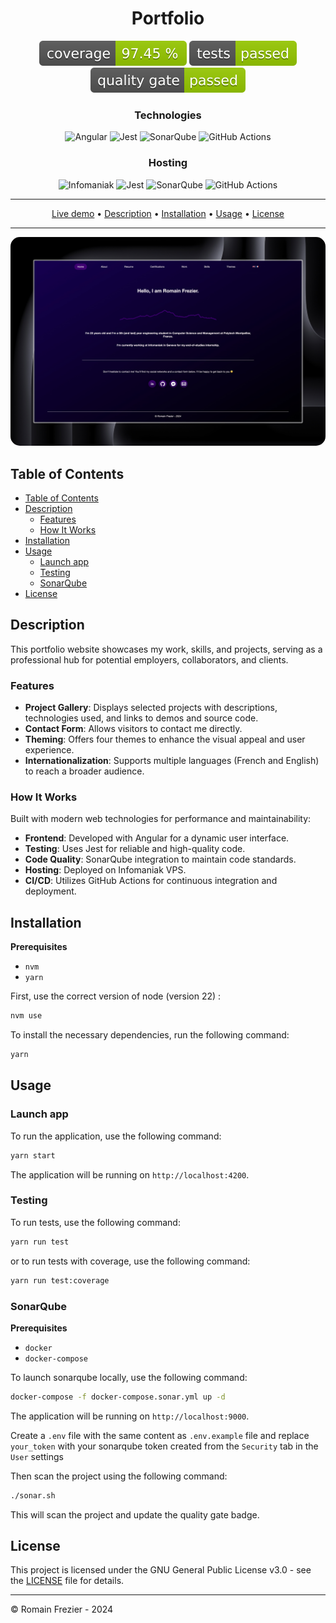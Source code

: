 <h1 align="center" style="text-align: center;">Portfolio</h1>
<div align="center" style="text-align: center;">
  <img src="documentation/assets/badges/coverage-badge.svg" alt="Coverage"/>
  <img src="documentation/assets/badges/test-badge.svg" alt="Test"/>
  <img src="documentation/assets/badges/sonar-badge.svg" alt="Sonar"/>
</div>
<h3 align="center" style="text-align: center;">Technologies</h3>
<div align="center" style="text-align: center;">
  <img src="https://img.shields.io/badge/Angular-v18-darkred?logo=angular&labelColor=darkred" alt="Angular"/>
  <img src="https://img.shields.io/badge/Jest-v29-darkred?logo=jest&labelColor=darkred" alt="Jest"/>
  <img src="https://img.shields.io/badge/SonarQube-v10-darkred?logo=sonarqube&labelColor=darkred" alt="SonarQube"/>
  <img src="https://img.shields.io/badge/GitHub%20Actions-v4-darkred?logo=github&labelColor=darkred" alt="GitHub Actions"/>
</div>
<h3 align="center" style="text-align: center;">Hosting</h3>
<div align="center" style="text-align: center;">
  <img src="https://img.shields.io/badge/Infomaniak%20VPS-darkgreen?logo=infomaniak&labelColor=darkgreen" alt="Infomaniak"/>
  <img src="https://img.shields.io/badge/Traefik-darkgreen?logo=traefik-proxy&labelColor=darkgreen" alt="Jest"/>
  <img src="https://img.shields.io/badge/Nginx-darkgreen?logo=nginx&labelColor=darkgreen" alt="SonarQube"/>
  <img src="https://img.shields.io/badge/MinIO-darkgreen?logo=minio&labelColor=darkgreen" alt="GitHub Actions"/>
</div>

---

<div align="center" style="text-align: center;">
  <a href="https://romainfrezier.com/">Live demo</a> •
  <a href="#description">Description</a> •
  <a href="#installation">Installation</a> •
  <a href="#usage">Usage</a> •
  <a href="#license">License</a>
</div>

---
<div align="center" style="text-align: center">
  <img style="border-radius: 15px; max-height: 600px" src="documentation/assets/preview.jpeg" alt="preview"/>
</div>


## Table of Contents

<!-- TOC -->
  * [Table of Contents](#table-of-contents)
  * [Description](#description)
    * [Features](#features)
    * [How It Works](#how-it-works)
  * [Installation](#installation)
  * [Usage](#usage)
    * [Launch app](#launch-app)
    * [Testing](#testing)
    * [SonarQube](#sonarqube)
  * [License](#license)
<!-- TOC -->

## Description

This portfolio website showcases my work, skills, and projects, serving as a professional hub for potential employers, collaborators, and clients.

### Features

- **Project Gallery**: Displays selected projects with descriptions, technologies used, and links to demos and source code.
- **Contact Form**: Allows visitors to contact me directly.
- **Theming**: Offers four themes to enhance the visual appeal and user experience.
- **Internationalization**: Supports multiple languages (French and English) to reach a broader audience.

### How It Works

Built with modern web technologies for performance and maintainability:

- **Frontend**: Developed with Angular for a dynamic user interface.
- **Testing**: Uses Jest for reliable and high-quality code.
- **Code Quality**: SonarQube integration to maintain code standards.
- **Hosting**: Deployed on Infomaniak VPS.
- **CI/CD**: Utilizes GitHub Actions for continuous integration and deployment.

## Installation

**Prerequisites**

- `nvm`
- `yarn`

First, use the correct version of node (version 22) :

```bash
nvm use
```

To install the necessary dependencies, run the following command:

```bash
yarn
```

## Usage

### Launch app

To run the application, use the following command:

```bash
yarn start
```

The application will be running on `http://localhost:4200`.

### Testing

To run tests, use the following command:

```bash
yarn run test
```

or to run tests with coverage, use the following command:

```bash
yarn run test:coverage
```

### SonarQube

**Prerequisites**

- `docker`
- `docker-compose`

To launch sonarqube locally, use the following command:

```bash
docker-compose -f docker-compose.sonar.yml up -d
```

The application will be running on `http://localhost:9000`.

Create a `.env` file with the same content as `.env.example` file and replace `your_token` with your sonarqube token created from the `Security` tab in the `User` settings

Then scan the project using the following command:

```bash
./sonar.sh
```

This will scan the project and update the quality gate badge.

## License

This project is licensed under the GNU General Public License v3.0 - see the [LICENSE](LICENSE) file for details.

---

© Romain Frezier - 2024
